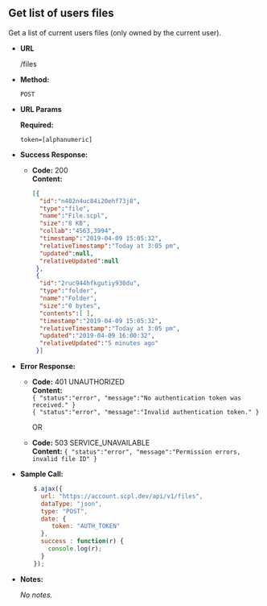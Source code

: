 **Get list of users files**
----
Get a list of current users files (only owned by the current user).

* **URL**

  /files

* **Method:**

  `POST`

*  **URL Params**

   **Required:**

   `token=[alphanumeric]`

* **Success Response:**

     * **Code:** 200 <br />
       **Content:**<br/>
       ```json
       [{
         "id":"n402n4uc84i20ehf73j8",
         "type":"file",
         "name":"File.scpl",
         "size":"8 KB",
         "collab":"4563,3994",
         "timestamp":"2019-04-09 15:05:32",
         "relativeTimestamp":"Today at 3:05 pm",
         "updated":null,
         "relativeUpdated":null
        },
        {
         "id":"2ruc944hfkgutiy930du",
         "type":"folder",
         "name":"Folder",
         "size":"0 bytes",
         "contents":[ ],
         "timestamp":"2019-04-09 15:05:32",
         "relativeTimestamp":"Today at 3:05 pm",
         "updated":"2019-04-09 16:00:32",
         "relativeUpdated":"5 minutes ago"
        }]
        ```

* **Error Response:**

   * **Code:** 401 UNAUTHORIZED <br />
     **Content:**<br/>
     `{ "status":"error", "message":"No authentication token was received." }`<br/>
     `{ "status":"error", "message":"Invalid authentication token." }`

     OR

    * **Code:** 503 SERVICE_UNAVAILABLE <br />
       **Content:** `{ "status":"error", "message":"Permission errors, invalid file ID" }`

* **Sample Call:**

```javascript
       $.ajax({
         url: "https://account.scpl.dev/api/v1/files",
         dataType: "json",
         type: "POST",
         date: {
            token: "AUTH_TOKEN"
         },
         success : function(r) {
           console.log(r);
         }
       });
```

* **Notes:**

     _No notes._
